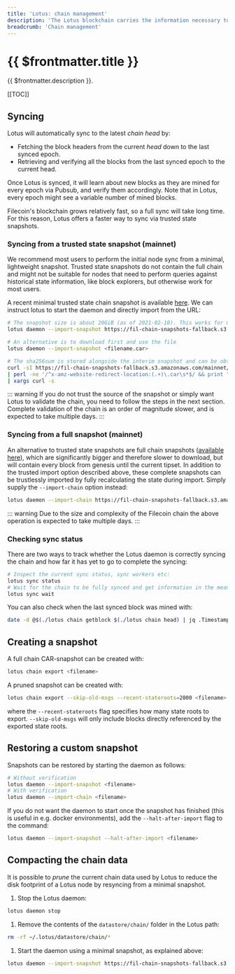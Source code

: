 ```yaml
---
title: 'Lotus: chain management'
description: 'The Lotus blockchain carries the information necessary to compute the current state of the network, is stored on disk and grows every 30 seconds with new blocks. This guide explains how to manage several aspects of th chain.'
breadcrumb: 'Chain management'
---
```


# {{ $frontmatter.title }}

{{ $frontmatter.description }}.

[[TOC]]

## Syncing

Lotus will automatically sync to the latest _chain head_ by:

- Fetching the block headers from the current _head_ down to the last synced epoch.
- Retrieving and verifying all the blocks from the last synced epoch to the current head.

Once Lotus is synced, it will learn about new blocks as they are mined for every epoch via Pubsub, and verify them accordingly. Note that in Lotus, every epoch might see a variable number of mined blocks.

Filecoin's blockchain grows relatively fast, so a full sync will take long time. For this reason, Lotus offers a faster way to sync via trusted state snapshots.

### Syncing from a trusted state snapshot (mainnet)

We recommend most users to perform the initial node sync from a minimal, lightweight snapshot. Trusted state snapshots do not contain the full chain and might not be suitable for nodes that need to perform queries against historical state information, like block explorers, but otherwise work for most users.

A recent minimal trusted state chain snapshot is available [here](https://fil-chain-snapshots-fallback.s3.amazonaws.com/mainnet/minimal_finality_stateroots_latest.car). We can instruct lotus to start the daemon and directly import from the URL:

```sh
# The snapshot size is about 20GiB (as of 2021-02-10). This works for mainnet.
lotus daemon --import-snapshot https://fil-chain-snapshots-fallback.s3.amazonaws.com/mainnet/minimal_finality_stateroots_latest.car

# An alternative is to download first and use the file
lotus daemon --import-snapshot <filename.car>

# The sha256sum is stored alongside the interim snapshot and can be obtained via
curl -sI https://fil-chain-snapshots-fallback.s3.amazonaws.com/mainnet/minimal_finality_stateroots_latest.car \
| perl -ne '/^x-amz-website-redirect-location:(.+)\.car\s*$/ && print "$1.sha256sum"' \
| xargs curl -s
```

::: warning
If you do not trust the source of the snapshot or simply want Lotus to validate the chain, you need to follow the steps in the next section. Complete validation of the chain is an order of magnitude slower, and is expected to take multiple days.
:::

### Syncing from a full snapshot (mainnet)

An alternative to trusted state snapshots are full chain snapshots ([available here](https://fil-chain-snapshots-fallback.s3.amazonaws.com/mainnet/complete_chain_with_finality_stateroots_latest.car)), which are significantly bigger and therefore slower to download, but will contain every block from genesis until the current tipset. In addition to the trusted import option described above, these complete snapshots can be trustlessly imported by fully recalculating the state during import. Simply supply the `--import-chain` option instead:

```sh
lotus daemon --import-chain https://fil-chain-snapshots-fallback.s3.amazonaws.com/mainnet/complete_chain_with_finality_stateroots_latest.car
```

::: warning
Due to the size and complexity of the Filecoin chain the above operation is expected to take multiple days.
:::

### Checking sync status

There are two ways to track whether the Lotus daemon is correctly syncing the chain and how far it has yet to go to complete the syncing:

```sh
# Inspect the current sync status, sync workers etc:
lotus sync status
# Wait for the chain to be fully synced and get information in the meantime:
lotus sync wait
```

You can also check when the last synced block was mined with:

```sh
date -d @$(./lotus chain getblock $(./lotus chain head) | jq .Timestamp)
```

## Creating a snapshot

A full chain CAR-snapshot can be created with:

```sh
lotus chain export <filename>
```

A pruned snapshot can be created with:

```sh
lotus chain export --skip-old-msgs --recent-stateroots=2000 <filename>
```

where the `--recent-stateroots` flag specifies how many state roots to export. `--skip-old-msgs` will only include blocks directly referenced by the exported state roots.

## Restoring a custom snapshot

Snapshots can be restored by starting the daemon as follows:

```sh
# Without verification
lotus daemon --import-snapshot <filename>
# With verification
lotus daemon --import-chain <filename>
```

If you do not want the daemon to start once the snapshot has finished (this is useful in e.g. docker environments), add the `--halt-after-import` flag to the command:

```bash
lotus daemon --import-snapshot --halt-after-import <filename>
```

## Compacting the chain data

It is possible to _prune_ the current chain data used by Lotus to reduce the disk footprint of a Lotus node by resyncing from a minimal snapshot.

1. Stop the Lotus daemon:

  ```bash
  lotus daemon stop
  ```

1. Remove the contents of the `datastore/chain/` folder in the Lotus path:

  ```bash
  rm -rf ~/.lotus/datastore/chain/*
  ```
  
1. Start the daemon using a minimal snapshot, as explained above:

  ```bash
  lotus daemon --import-snapshot https://fil-chain-snapshots-fallback.s3.amazonaws.com/mainnet/minimal_finality_stateroots_latest.car
  ```
